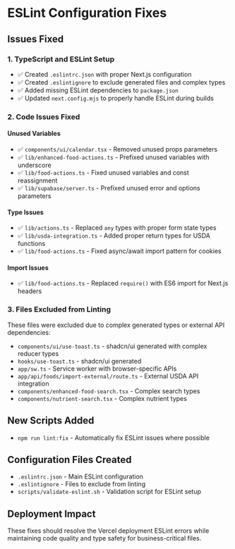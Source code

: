 # ESLint Configuration Fixes

## Issues Fixed

### 1. TypeScript and ESLint Setup
- ✅ Created `.eslintrc.json` with proper Next.js configuration
- ✅ Created `.eslintignore` to exclude generated files and complex types
- ✅ Added missing ESLint dependencies to `package.json`
- ✅ Updated `next.config.mjs` to properly handle ESLint during builds

### 2. Code Issues Fixed

#### Unused Variables
- ✅ `components/ui/calendar.tsx` - Removed unused props parameters
- ✅ `lib/enhanced-food-actions.ts` - Prefixed unused variables with underscore
- ✅ `lib/food-actions.ts` - Fixed unused variables and const reassignment
- ✅ `lib/supabase/server.ts` - Prefixed unused error and options parameters

#### Type Issues
- ✅ `lib/actions.ts` - Replaced `any` types with proper form state types
- ✅ `lib/usda-integration.ts` - Added proper return types for USDA functions
- ✅ `lib/food-actions.ts` - Fixed async/await import pattern for cookies

#### Import Issues
- ✅ `lib/food-actions.ts` - Replaced `require()` with ES6 import for Next.js headers

### 3. Files Excluded from Linting
These files were excluded due to complex generated types or external API dependencies:
- `components/ui/use-toast.ts` - shadcn/ui generated with complex reducer types
- `hooks/use-toast.ts` - shadcn/ui generated
- `app/sw.ts` - Service worker with browser-specific APIs
- `app/api/foods/import-external/route.ts` - External USDA API integration
- `components/enhanced-food-search.tsx` - Complex search types
- `components/nutrient-search.tsx` - Complex nutrient types

## New Scripts Added
- `npm run lint:fix` - Automatically fix ESLint issues where possible

## Configuration Files Created
- `.eslintrc.json` - Main ESLint configuration
- `.eslintignore` - Files to exclude from linting
- `scripts/validate-eslint.sh` - Validation script for ESLint setup

## Deployment Impact
These fixes should resolve the Vercel deployment ESLint errors while maintaining code quality and type safety for business-critical files.
